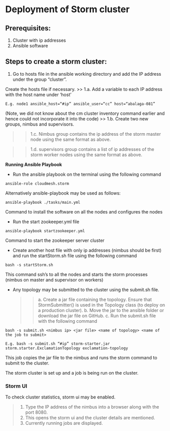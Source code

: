 # Deployment of Storm cluster 

## Prerequisites:
1. Cluster with ip addresses
2. Ansible software

## Steps to create a storm cluster:
1. Go to hosts file in the ansible working directory and add the IP address under the group “cluster”. 

Create the hosts file if necessary.
	>> 1.a. Add a variable to each IP address with the host name under ‘host’

```
E.g. node1 ansible_host=“#ip” ansible_user=“cc” host=“abalaga-081”
```
(Note, we did not know about the cm cluster inventory command earlier and hence could not incorporate it into the code)
	>> 1.b. Create two new groups, nimbus and supervisors.

>> 1.c. Nimbus group contains the ip address of the storm master node using the same format as above.

   >> 1.d. supervisors group contains a list of ip addresses of the storm worker nodes using the same format as above.

__Running Ansible Playbook__

*  Run the ansible playbook on the terminal using the following command
```
ansible-role cloudmesh.storm
```
Alternatively  ansible-playbook may be used as follows:
```
ansible-playbook ./tasks/main.yml
```

Command to install the software on all the nodes and configures the nodes

* Run the start zookeeper.yml file
```
ansible-playbook startzookeeper.yml
```
Command to start the zookeeper server cluster

* Create another host file with only ip addresses (nimbus should be first) and run the startStorm.sh file using the following command
```
bash -s startStorm.sh
```
This command ssh’s to all the nodes and starts the storm processes (nimbus on master and supervisor on workers)

* Any topology may be submitted to the cluster using the submit.sh file.
	>> a. Create a jar file containing the topology. Ensure that StormSubmitter() is used in the Topology class (to deploy on a production cluster).
	b. Move the jar to the ansible folder or download the jar file on GitHub.
	c. Run the submit.sh file with the following command
```
bash -s submit.sh <nimbus ip> <jar file> <name of topology> <name of the job to submit>
```
```
E.g. bash -s submit.sh “#ip” storm-starter.jar storm.starter.ExclamationTopology exclamation-topology
```
This job copies the jar file to the nimbus and runs the storm command to submit to the cluster.

The storm cluster is set up and a job is being run on the cluster.

### Storm UI
To check cluster statistics, storm ui may be enabled.
> 1. Type the IP address of the nimbus into a browser along with the port 8080.
> 2. This opens the storm ui and the cluster details are mentioned.
> 3. Currently running jobs are displayed.

